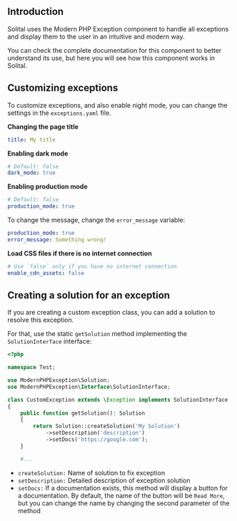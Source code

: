 ## Introduction

Solital uses the Modern PHP Exception component to handle all exceptions and display them to the user in an intuitive and modern way.

You can check the complete documentation for this component to better understand its use, but here you will see how this component works in Solital.

## Customizing exceptions

To customize exceptions, and also enable night mode, you can change the settings in the `exceptions.yaml` file.

**Changing the page title**

```yaml
title: My title
```

**Enabling dark mode**

```yaml
# Default: false
dark_mode: true
```

**Enabling production mode**

```yaml
# Default: false
production_mode: true
```

To change the message, change the `error_message` variable:

```yaml
production_mode: true
error_message: Something wrong!
```

**Load CSS files if there is no internet connection**

```yaml
# Use `false` only if you have no internet connection
enable_cdn_assets: false
```

## Creating a solution for an exception

If you are creating a custom exception class, you can add a solution to resolve this exception.

For that, use the static `getSolution` method implementing the `SolutionInterface` interface:

```php
<?php

namespace Test;

use ModernPHPException\Solution;
use ModernPHPException\Interface\SolutionInterface;

class CustomException extends \Exception implements SolutionInterface
{
    public function getSolution(): Solution
    {
        return Solution::createSolution('My Solution')
            ->setDescription('description')
            ->setDocs('https://google.com');
    }

    #...
```

- ``createSolution:`` Name of solution to fix exception
- ``setDescription:`` Detailed description of exception solution
- ``setDocs:`` If a documentation exists, this method will display a button for a documentation. By default, the name of the button will be `Read More`, but you can change the name by changing the second parameter of the method